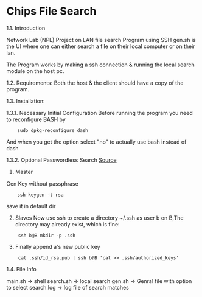 # Chips File Search


1.1. Introduction

Network Lab (NPL) Project on LAN file search Program using SSH 
gen.sh is the UI where one can either search a file on their local computer or on their lan.

The Program works by making a ssh connection & running the local search module on the host pc.


1.2. Requirements:
Both the host & the client should have a copy of the program.


1.3. Installation:

1.3.1. Necessary Initial Configuration
Before running the program you need to reconfigure BASH by

        sudo dpkg-reconfigure dash

And when you get the option select "no" to actually use bash instead of dash 

1.3.2. Optional Passwordless Search [Source](http://www.linuxproblem.org/art_9.html)

1. Master

Gen Key without passphrase

        ssh-keygen -t rsa
        
save it in default dir

2. Slaves
Now use ssh to create a directory ~/.ssh as user b on B,The directory may already exist, which is fine:


        ssh b@B mkdir -p .ssh

3. Finally append a's new public key


        cat .ssh/id_rsa.pub | ssh b@B 'cat >> .ssh/authorized_keys'


1.4. File Info

main.sh		-> shell
search.sh	-> local search
gen.sh		-> Genral file with option to select
search.log	-> log file of search matches
